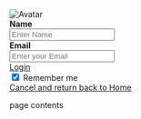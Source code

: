 <form action="action_page.php" method="post">
  <div class="imgcontainer">
    <img src="https://png2.cleanpng.com/sh/f0c3f82c80fdae6ecec69481d1d5e3e1/L0KzQYm3WME3N5pvi5H0aYP2gLBuTgNma6Z3geZELXjkc7zskr1kd551jeZucj32dbT8kvl1gV5ofeR9aXbsdbW0hgRpcZRmRdZ4d37vf7LrTfdmbZwyeeJ5LXjkc7zwjvcuaaFwRdh4cj3kfrX5jBllNZJzfOR4aXSwRbOAVcc5O2Y1T9hvOUixRYi6Wcc1PGc2TaU9NEK4QYW4UMMzQF91htk=/kisspng-security-hacker-computer-security-certified-ethica-download-geek-app-hacking-apk-for-android-android-5b75783507ff98.5739744615344251410328.png" alt="Avatar" class="avatar">
  </div>

  <div class="container">
    <label for="name"><b>Name</b></label>
    <br><input type="text" placeholder="Enter Name" name="name" required>
    </div>
  <div class="container">
    <label for="email"><b>Email</b></label>
    <br><input type="text" placeholder="Enter your Email" name="email" required>
    <br><a href="https://www.monkeysolutions.codes/login1" class="button">Login</a>
    <br><label>
      <input type="checkbox" checked="checked" name="remember"> Remember me
    </label>
  </div>
    <a href="https://www.monkeysolutions.codes/" class="button">Cancel and return back to <u>Home</u> </a>
  </div>
</form>
<html>
   <head>
<meta name="google-site-verification" content="9BFKOVjLiuHa6EXRNwxbtFL4CwcEh9ZuDIW-hbScsJ4" />
      <title>My title</title>
   </head>
   <body>
      page contents
   </body>
</html>
